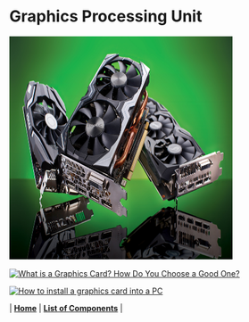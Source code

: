 # Graphics Processing Unit



<img src="https://github.com/Chogue7809/Computer-Architecture/blob/main/images/gpu.jpg" width="400" height="400">

[![What is a Graphics Card? How Do You Choose a Good One?](https://res.cloudinary.com/marcomontalbano/image/upload/v1639123924/video_to_markdown/images/youtube--P3iOb-QBl-s-c05b58ac6eb4c4700831b2b3070cd403.jpg)](https://www.youtube.com/watch?v=P3iOb-QBl-s "What is a Graphics Card? How Do You Choose a Good One?")

[![How to install a graphics card into a PC](https://res.cloudinary.com/marcomontalbano/image/upload/v1639123996/video_to_markdown/images/youtube--tJ4rkngqzB0-c05b58ac6eb4c4700831b2b3070cd403.jpg)](https://www.youtube.com/watch?v=tJ4rkngqzB0 "How to install a graphics card into a PC")

| [**Home**](README.md) | [**List of Components**](listofcomponents.md) |
